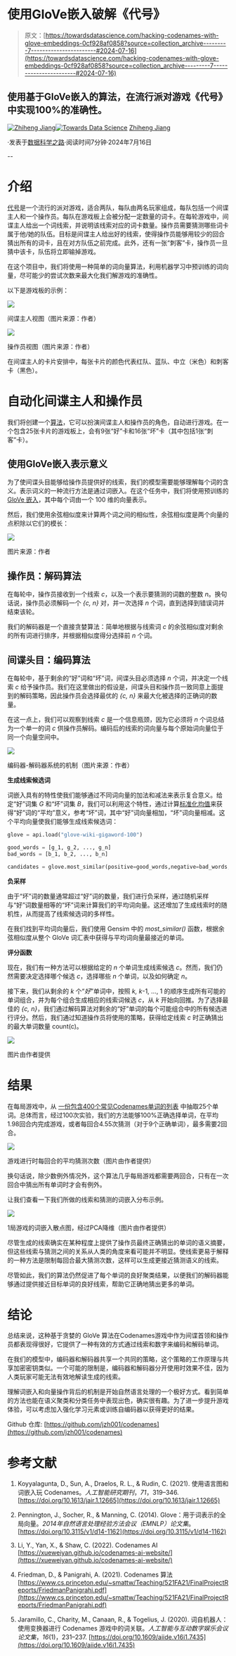 # 使用GloVe嵌入破解《代号》

> 原文：[https://towardsdatascience.com/hacking-codenames-with-glove-embeddings-0cf928af0858?source=collection_archive---------7-----------------------#2024-07-16](https://towardsdatascience.com/hacking-codenames-with-glove-embeddings-0cf928af0858?source=collection_archive---------7-----------------------#2024-07-16)

## 使用基于GloVe嵌入的算法，在流行派对游戏《代号》中实现100%的准确性。

[](https://jiangzh.medium.com/?source=post_page---byline--0cf928af0858--------------------------------)[![Zhiheng Jiang](../Images/a83400a64f7ec5f1d579c6fba6da05b9.png)](https://jiangzh.medium.com/?source=post_page---byline--0cf928af0858--------------------------------)[](https://towardsdatascience.com/?source=post_page---byline--0cf928af0858--------------------------------)[![Towards Data Science](../Images/a6ff2676ffcc0c7aad8aaf1d79379785.png)](https://towardsdatascience.com/?source=post_page---byline--0cf928af0858--------------------------------) [Zhiheng Jiang](https://jiangzh.medium.com/?source=post_page---byline--0cf928af0858--------------------------------)

·发表于[数据科学之路](https://towardsdatascience.com/?source=post_page---byline--0cf928af0858--------------------------------)·阅读时间7分钟·2024年7月16日

--

# 介绍

[代号](https://codenames.game/)是一个流行的派对游戏，适合两队，每队由两名玩家组成，每队包括一个间谍主人和一个操作员。每队在游戏板上会被分配一定数量的词卡。在每轮游戏中，间谍主人给出一个词线索，并说明该线索对应的词卡数量。操作员需要猜测哪些词卡属于他/她的队伍。目标是间谍主人给出好的线索，使得操作员能够用较少的回合猜出所有的词卡，且在对方队伍之前完成。此外，还有一张“刺客”卡，操作员一旦猜中该卡，队伍将立即输掉游戏。

在这个项目中，我们将使用一种简单的词向量算法，利用机器学习中预训练的词向量，尽可能少的尝试次数来最大化我们解游戏的准确性。

以下是游戏板的示例：

![](../Images/ef91552569e8509704b3ca7648c0890c.png)

间谍主人视图（图片来源：作者）

![](../Images/b4f8e55702cf738cf5afb1d412926980.png)

操作员视图（图片来源：作者）

在间谍主人的卡片安排中，每张卡片的颜色代表红队、蓝队、中立（米色）和刺客卡（黑色）。

# 自动化间谍主人和操作员

我们将创建一个[算法](https://github.com/jzh001/codenames)，它可以扮演间谍主人和操作员的角色，自动进行游戏。在一个包含25张卡片的游戏板上，会有9张“好”卡和16张“坏”卡（其中包括1张“刺客”卡）。

## 使用GloVe嵌入表示意义

为了使间谍头目能够给操作员提供好的线索，我们的模型需要能够理解每个词的含义。表示词义的一种流行方法是通过词嵌入。在这个任务中，我们将使用预训练的 [GloVe 嵌入](https://nlp.stanford.edu/projects/glove/)，其中每个词由一个 100 维的向量表示。

然后，我们使用余弦相似度来计算两个词之间的相似性，余弦相似度是两个向量的点积除以它们的模长：

![](../Images/cdac39603dd26713dca9dfbdad647b5c.png)

图片来源：作者

## 操作员：解码算法

在每轮中，操作员接收到一个线索 *c*，以及一个表示要猜测的词数的整数 *n*。换句话说，操作员必须解码一个 *{c, n}* 对，并一次选择 *n* 个词，直到选择到错误词并结束该轮。

我们的解码器是一个直接贪婪算法：简单地根据与线索词 *c* 的余弦相似度对剩余的所有词进行排序，并根据相似度得分选择前 *n* 个词。

## 间谍头目：编码算法

在每轮中，基于剩余的“好”词和“坏”词，间谍头目必须选择 *n* 个词，并决定一个线索 *c* 给予操作员。我们在这里做出的假设是，间谍头目和操作员一致同意上面提到的解码策略，因此操作员会选择最优的 *{c, n}* 来最大化被选择的正确词的数量。

在这一点上，我们可以观察到线索 *c* 是一个信息瓶颈，因为它必须将 *n* 个词总结为一个单一的词 *c* 供操作员解码。编码后的线索的词向量与每个原始词向量位于同一个向量空间中。

![](../Images/4fcc5c4d51b44ad6289128c84d3ca814.png)

编码器-解码器系统的机制（图片来源：作者）

**生成线索候选词**

词嵌入具有的特性使我们能够通过不同词向量的加法和减法来表示复合意义。给定“好”词集 *G* 和“坏”词集 *B*，我们可以利用这个特性，通过计算[标准化均值](https://github.com/piskvorky/gensim/blob/develop/gensim/models/keyedvectors.py#LC690:%7E:text=def%20most_similar,self%2C)来获得“好”词的“平均”意义，参考“坏”词，其中“好”词向量相加，“坏”词向量相减。这个平均向量使我们能够生成线索候选词：

```py
glove = api.load("glove-wiki-gigaword-100")

good_words = [g_1, g_2, ..., g_n]
bad_words = [b_1, b_2, ..., b_n]

candidates = glove.most_similar(positive=good_words,negative=bad_words,topn=20)
```

**负采样**

由于“坏”词的数量通常超过“好”词的数量，我们进行负采样，通过随机采样与“好”词数量相等的“坏”词来计算我们的平均词向量。这还增加了生成线索时的随机性，从而提高了线索候选词的多样性。

在我们找到平均词向量后，我们使用 Gensim 中的 *most_similar()* 函数，根据余弦相似度从整个 GloVe 词汇表中获得与平均词向量最接近的单词。

**评分函数**

现在，我们有一种方法可以根据给定的 *n* 个单词生成线索候选 *c*。然而，我们仍然需要决定选择哪个候选 *c*，选择哪些 *n* 个单词，以及如何确定 *n*。

接下来，我们从剩余的 *k* 个“*好*”单词中，按照 *k, k*-1, …, 1 的顺序生成所有可能的单词组合，并为每个组合生成相应的线索词候选 *c*，从 *k* 开始向回推。为了选择最佳的 *{c, n}*，我们通过解码算法对剩余的“好”单词的每个可能组合中的所有候选进行评分。然后，我们通过知道操作员将使用的策略，获得给定线索 *c* 时正确猜出的最大单词数量 count(c)。

![](../Images/0cd6af4e7a2d8b9295a2106e24ca4ea8.png)

图片由作者提供

# 结果

在每局游戏中，从 [一份包含400个常见Codenames单词的列表](https://github.com/Gullesnuffs/Codenames/blob/master/wordlist-eng.txt) 中抽取25个单词。总体而言，经过100次实验，我们的方法能够100%正确选择单词，在平均1.98回合内完成游戏，或者每回合4.55次猜测（对于9个正确单词），最多需要2回合。

![](../Images/676819238b000e10030980d1d45ef3de.png)

游戏进行时每回合的平均猜测次数（图片由作者提供）

换句话说，除少数例外情况外，这个算法几乎每局游戏都需要两回合，只有在一次回合中猜出所有单词时才会有例外。

让我们查看一下我们所做的线索和猜测的词嵌入分布示例。

![](../Images/a2aae26b63061bcc794fd17b6a7421e1.png)

1局游戏的词嵌入散点图，经过PCA降维（图片由作者提供）

尽管生成的线索确实在某种程度上提供了操作员最终正确猜出的单词的语义摘要，但这些线索与猜测之间的关系从人类的角度来看可能并不明显。使线索更易于解释的一种方法是限制每回合最大猜测次数，这样可以生成更接近猜测语义的线索。

尽管如此，我们的算法仍然促进了每个单词的良好聚类结果，以便我们的解码器能够通过提供接近目标单词的良好线索，帮助它正确地猜出更多的单词。

# 结论

总结来说，这种基于贪婪的 GloVe 算法在Codenames游戏中作为间谍首领和操作员都表现得很好，它提供了一种有效的方式通过线索和数字来编码和解码单词。

在我们的模型中，编码器和解码器共享一个共同的策略，这个策略的工作原理与共享加密密钥类似。一个可能的限制是，编码器和解码器分开使用时效果不佳，因为人类玩家可能无法有效地解读生成的线索。

理解词嵌入和向量操作背后的机制是开始自然语言处理的一个极好方式。看到简单的方法也能在语义聚类和分类任务中表现出色，确实很有趣。为了进一步提升游戏体验，可以考虑加入强化学习元素或训练自编码器以获得更好的结果。

Github 仓库: [https://github.com/jzh001/codenames](https://github.com/jzh001/codenames)

# 参考文献

1.  Koyyalagunta, D., Sun, A., Draelos, R. L., & Rudin, C. (2021). 使用语言图和词嵌入玩 Codenames。*人工智能研究期刊*，*71*，319–346\. [https://doi.org/10.1613/jair.1.12665](https://doi.org/10.1613/jair.1.12665)

1.  Pennington, J., Socher, R., & Manning, C. (2014). Glove：用于词表示的全局向量。*2014年自然语言处理经验方法会议（EMNLP）论文集*。 [https://doi.org/10.3115/v1/d14-1162](https://doi.org/10.3115/v1/d14-1162)

1.  Li, Y., Yan, X., & Shaw, C. (2022). Codenames AI [https://xueweiyan.github.io/codenames-ai-website/](https://xueweiyan.github.io/codenames-ai-website/)

1.  Friedman, D., & Panigrahi, A. (2021). Codenames 算法 [https://www.cs.princeton.edu/~smattw/Teaching/521FA21/FinalProjectReports/FriedmanPanigrahi.pdf](https://www.cs.princeton.edu/~smattw/Teaching/521FA21/FinalProjectReports/FriedmanPanigrahi.pdf)

1.  Jaramillo, C., Charity, M., Canaan, R., & Togelius, J. (2020). 词自机器人：使用变换器进行 Codenames 游戏中的词关联。*人工智能与互动数字娱乐会议论文集*，*16*(1)，231–237\. [https://doi.org/10.1609/aiide.v16i1.7435](https://doi.org/10.1609/aiide.v16i1.7435)
